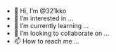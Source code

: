- 👋 Hi, I’m @321kko
- 👀 I’m interested in ...
- 🌱 I’m currently learning ...
- 💞️ I’m looking to collaborate on ...
- 📫 How to reach me ...

<!---
321kko/321kko is a ✨ special ✨ repository because its `README.md` (this file) appears on your GitHub profile.
You can click the Preview link to take a look at your changes.
--->
